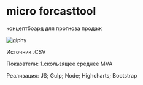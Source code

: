 # micro forcasttool

концептбоард для прогноза продаж

![giphy](http://proxy.ge.tt/thumbnail/2cnE94u2/0/YhpFx86mU3T5Db/0x675.png?ofn=concept.jpg)



Источник .CSV

Показатели:
1.скользящее среднее MVA

Реализация:
JS;
Gulp;
Node;
Highcharts; 
Bootstrap
